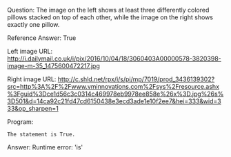 Question: The image on the left shows at least three differently colored pillows stacked on top of each other, while the image on the right shows exactly one pillow.

Reference Answer: True

Left image URL: http://i.dailymail.co.uk/i/pix/2016/10/04/18/3060403A00000578-3820398-image-m-35_1475600472217.jpg

Right image URL: http://c.shld.net/rpx/i/s/pi/mp/7019/prod_3436139302?src=http%3A%2F%2Fwww.vminnovations.com%2Fsys%2Fresource.ashx%3Fguid%3Dce1d56c3c0314c469978eb9978ee858e%26x%3D.jpg%26s%3D501&d=14ca92c21fd47cd6150438e3ecd3ade1e10f2ee7&hei=333&wid=333&op_sharpen=1

Program:

```
The statement is True.
```
Answer: Runtime error: 'is'

